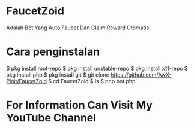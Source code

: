 # FaucetZoid
Adalah Bot Yang Auto Faucet Dan Claim Reward Otomatis

# Cara penginstalan
$ pkg install root-repo
$ pkg install unstable-repo
$ pkg install x11-repo
$ pkg install php
$ pkg install git
$ git clone https://github.com/AwX-Ploit/FaucetZoid
$ cd FaucetZoid
$ ls
$ php bot.php

# For Information Can Visit My YouTube Channel
